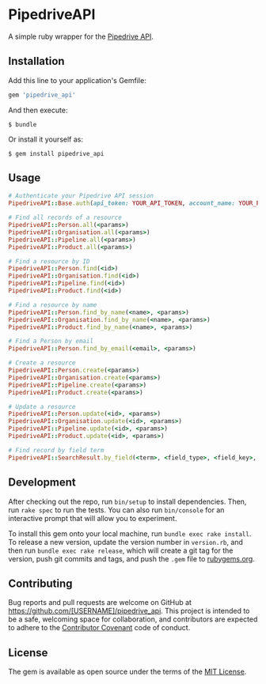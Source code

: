 # PipedriveAPI

A simple ruby wrapper for the [Pipedrive API](https://developers.pipedrive.com/docs/api/v1/).

## Installation

Add this line to your application's Gemfile:

```ruby
gem 'pipedrive_api'
```

And then execute:

    $ bundle

Or install it yourself as:

    $ gem install pipedrive_api

## Usage

```ruby
# Authenticate your Pipedrive API session
PipedriveAPI::Base.auth(api_token: YOUR_API_TOKEN, account_name: YOUR_PIPEDRIVE_ACCOUNT_NAME)

# Find all records of a resource
PipedriveAPI::Person.all(<params>)
PipedriveAPI::Organisation.all(<params>)
PipedriveAPI::Pipeline.all(<params>)
PipedriveAPI::Product.all(<params>)

# Find a resource by ID
PipedriveAPI::Person.find(<id>)
PipedriveAPI::Organisation.find(<id>)
PipedriveAPI::Pipeline.find(<id>)
PipedriveAPI::Product.find(<id>)

# Find a resource by name
PipedriveAPI::Person.find_by_name(<name>, <params>)
PipedriveAPI::Organisation.find_by_name(<name>, <params>)
PipedriveAPI::Product.find_by_name(<name>, <params>)

# Find a Person by email
PipedriveAPI::Person.find_by_email(<email>, <params>)

# Create a resource
PipedriveAPI::Person.create(<params>)
PipedriveAPI::Organisation.create(<params>)
PipedriveAPI::Pipeline.create(<params>)
PipedriveAPI::Product.create(<params>)

# Update a resource
PipedriveAPI::Person.update(<id>, <params>)
PipedriveAPI::Organisation.update(<id>, <params>)
PipedriveAPI::Pipeline.update(<id>, <params>)
PipedriveAPI::Product.update(<id>, <params>)

# Find record by field term
PipedriveAPI::SearchResult.by_field(<term>, <field_type>, <field_key>, <exact_match>, <params>)
```

## Development

After checking out the repo, run `bin/setup` to install dependencies. Then, run `rake spec` to run the tests. You can also run `bin/console` for an interactive prompt that will allow you to experiment.

To install this gem onto your local machine, run `bundle exec rake install`. To release a new version, update the version number in `version.rb`, and then run `bundle exec rake release`, which will create a git tag for the version, push git commits and tags, and push the `.gem` file to [rubygems.org](https://rubygems.org).

## Contributing

Bug reports and pull requests are welcome on GitHub at https://github.com/[USERNAME]/pipedrive_api. This project is intended to be a safe, welcoming space for collaboration, and contributors are expected to adhere to the [Contributor Covenant](http://contributor-covenant.org) code of conduct.


## License

The gem is available as open source under the terms of the [MIT License](http://opensource.org/licenses/MIT).
